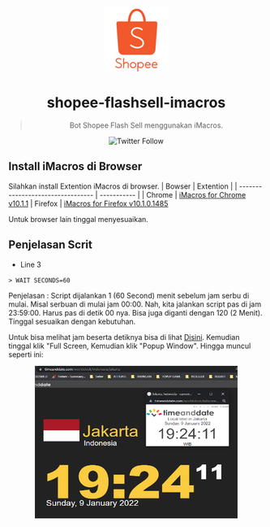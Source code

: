 <div align="center">
<img src="https://github.com/aaikmal/shopee-flashsell-imacros/raw/main/img/s-min.png" width="128" height="128"/>
  
# shopee-flashsell-imacros

>Bot Shopee Flash Sell menggunakan iMacros.
>
  
<img alt="Twitter Follow" src="https://img.shields.io/twitter/follow/nur_ikmal19?label=Follow%20%40nur_ikmal19%20for%20updates&logo=twitter&style=social">
</div>

## Install iMacros di Browser

Silahkan install Extention iMacros di browser.
| Bowser                          | Extention |
| --------------------------------- | ----------- |
| Chrome                   | [iMacros for Chrome v10.1.1](https://chrome.google.com/webstore/detail/imacros-for-chrome/cplklnmnlbnpmjogncfgfijoopmnlemp)
| Firefox        | [iMacros for Firefox v10.1.0.1485](https://addons.mozilla.org/id/firefox/addon/imacros-for-firefox/)

Untuk browser lain tinggal menyesuaikan.

## Penjelasan Scrit

- Line 3
```
> WAIT SECONDS=60
```
Penjelasan : Script dijalankan 1 (60 Second) menit sebelum jam serbu di mulai.
Misal serbuan di mulai jam 00:00. Nah, kita jalankan script pas di jam 23:59:00. Harus pas di detik 00 nya. Bisa juga diganti dengan 120 (2 Menit). Tinggal sesuaikan dengan kebutuhan.

Untuk bisa melihat jam beserta detiknya bisa di lihat [Disini](https://www.timeanddate.com/worldclock/indonesia/jakarta). Kemudian tinggal klik "Full Screen, Kemudian klik "Popup Window". Hingga muncul seperti ini:
<div align="center">
<img src="https://github.com/aaikmal/shopee-flashsell-imacros/raw/main/img/popup.png" width="400" height="300"/>
</div>
